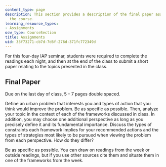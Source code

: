 ```yaml
---
content_type: page
description: This section provides a description of the final paper assignment for
  the course.
learning_resource_types:
- Assignments
ocw_type: CourseSection
title: Assignments
uid: 33f73271-cb7d-7d6f-276d-371fc772349d
---
```


For this four-day IAP seminar, students were required to complete the readings each night, and then at the end of the class to submit a short paper relating to the topics presented in the class.

Final Paper
-----------

Due on the last day of class, 5 – 7 pages double spaced.

Define an urban problem that interests you and types of action that you think would improve the problem. Be as specific as possible. Then, analyze your topic in the context of each of the frameworks discussed in class. In addition, you may choose one additional perspective as long as you precisely define it and its fundamental importance. Discuss the types of constraints each framework implies for your recommended actions and the types of strategies most likely to be pursued when viewing the problem from each perspective. How do they differ?

Be as specific as possible. You can draw on readings from the week or outside readings, but if you use other sources cite them and situate them in one of the frameworks from the week.